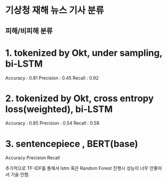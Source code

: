 # 기상청 재해 뉴스 기사 분류
## 피해/비피해 분류

# 1. tokenized by Okt, under sampling, bi-LSTM
Accuracy : 0.81
Precision : 0.45
Recall : 0.92

# 2. tokenized by Okt, cross entropy loss(weighted), bi-LSTM
Accuracy : 0.85
Precision : 0.54
Recall : 0.58

# 3. sentencepiece , BERT(base) 
Accuracy
Precision
Recall

추가적으로 TF-IDF를 통해서 lstm 혹은 Random Forest 진행시 성능이 너무 안좋아서 기술 안함.

